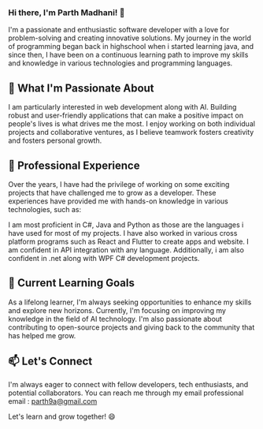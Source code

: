 ### Hi there, I'm Parth Madhani! 👋

I'm a passionate and enthusiastic software developer with a love for problem-solving and creating innovative solutions. My journey in the world of programming began back in highschool when i started learning java, and since then, I have been on a continuous learning path to improve my skills and knowledge in various technologies and programming languages.

## 🚀 What I'm Passionate About

I am particularly interested in web development along with AI. Building robust and user-friendly applications that can make a positive impact on people's lives is what drives me the most. I enjoy working on both individual projects and collaborative ventures, as I believe teamwork fosters creativity and fosters personal growth.

## 💼 Professional Experience

Over the years, I have had the privilege of working on some exciting projects that have challenged me to grow as a developer. These experiences have provided me with hands-on knowledge in various technologies, such as:

   I am most proficient in C#, Java and Python as those are the languages i have used for most of my projects.
   I have also worked in various cross platform programs such as React and Flutter to create apps and website.
   I am confident in API integration with any language. Additionally, i am also confident in .net along with WPF C# development projects.

## 🌱 Current Learning Goals

As a lifelong learner, I'm always seeking opportunities to enhance my skills and explore new horizons. Currently, I'm focusing on improving my knowledge in the field of AI technology. I'm also passionate about contributing to open-source projects and giving back to the community that has helped me grow.

## 📫 Let's Connect

I'm always eager to connect with fellow developers, tech enthusiasts, and potential collaborators. You can reach me through my email professional email :  parth9a@gmail.com

Let's learn and grow together! 😄

